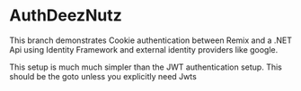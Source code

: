 # AuthDeezNutz
This branch demonstrates Cookie authentication between Remix and a .NET Api using Identity Framework and external identity providers like google.

This setup is much much simpler than the JWT authentication setup. This should be the goto unless you explicitly need Jwts
